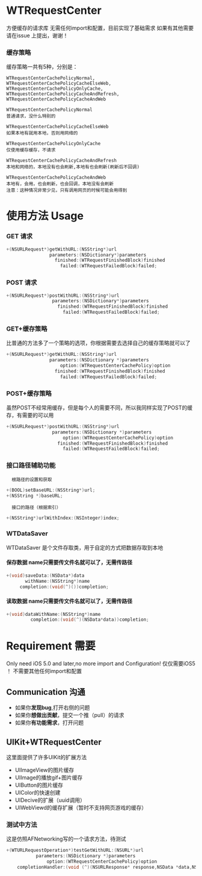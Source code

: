 WTRequestCenter
===============

方便缓存的请求库
无需任何import和配置，目前实现了基础需求
如果有其他需要请在issue 上提出，谢谢！


### 缓存策略

缓存策略一共有5种，分别是：

    WTRequestCenterCachePolicyNormal,
    WTRequestCenterCachePolicyCacheElseWeb,
    WTRequestCenterCachePolicyOnlyCache,
    WTRequestCenterCachePolicyCacheAndRefresh,
    WTRequestCenterCachePolicyCacheAndWeb
    
    WTRequestCenterCachePolicyNormal
    普通请求，没什么特别的
    
    WTRequestCenterCachePolicyCacheElseWeb
    如果本地有就用本地，否则用网络的
 
    WTRequestCenterCachePolicyOnlyCache
    仅使用缓存缓存，不请求
 
    WTRequestCenterCachePolicyCacheAndRefresh
    本地和网络的，本地没有也会刷新,本地有也会刷新(刷新后不回调)
 
    WTRequestCenterCachePolicyCacheAndWeb
    本地有，会用，也会刷新，也会回调，本地没有会刷新
    注意：这种情况非常少见，只有调用网页的时候可能会用得到



使用方法 Usage
===============
### GET 请求 
```objective-c
+(NSURLRequest*)getWithURL:(NSString*)url
                parameters:(NSDictionary*)parameters
                  finished:(WTRequestFinishedBlock)finished
                    failed:(WTRequestFailedBlock)failed;
```
              
### POST 请求
```objective-c
+(NSURLRequest*)postWithURL:(NSString*)url
                 parameters:(NSDictionary*)parameters
                   finished:(WTRequestFinishedBlock)finished
                     failed:(WTRequestFailedBlock)failed;
```

### GET+缓存策略

比普通的方法多了一个策略的选项，你根据需要去选择自己的缓存策略就可以了
```objective-c
+(NSURLRequest*)getWithURL:(NSString*)url
                parameters:(NSDictionary *)parameters
                    option:(WTRequestCenterCachePolicy)option
                  finished:(WTRequestFinishedBlock)finished
                    failed:(WTRequestFailedBlock)failed;
```


### POST+缓存策略
虽然POST不经常用缓存，但是每个人的需要不同，所以我同样实现了POST的缓存，有需要的可以用
```objective-c
+(NSURLRequest*)postWithURL:(NSString*)url
                 parameters:(NSDictionary *)parameters
                     option:(WTRequestCenterCachePolicy)option
                   finished:(WTRequestFinishedBlock)finished
                     failed:(WTRequestFailedBlock)failed;
```

###   接口路径辅助功能
      根路径的设置和获取
```objective-c
+(BOOL)setBaseURL:(NSString*)url;
+(NSString *)baseURL;
```
      接口的路径（根据索引）
```objective-c
+(NSString*)urlWithIndex:(NSInteger)index;
```







### WTDataSaver
WTDataSaver 是个文件存取类，用于自定的方式把数据存取到本地

#### 保存数据  name只需要传文件名就可以了，无需传路径
```objective-c
+(void)saveData:(NSData*)data
       withName:(NSString*)name
     completion:(void(^)())completion;
```

#### 读取数据 name只需要传文件名就可以了，无需传路径
```objective-c
+(void)dataWithName:(NSString*)name
         completion:(void(^)(NSData*data))completion;
```





Requirement   需要
===============
Only need iOS 5.0 and later,no more import and Configuration!
仅仅需要iOS5 ！ 不需要其他任何import和配置


## Communication  沟通
- 如果你**发现bug**,打开右侧的问题
- 如果你**想做出贡献**，提交一个推（pull）的请求
- 如果你**有功能需求**，打开问题

##  UIKit+WTRequestCenter
这里面提供了许多UIKit的扩展方法
- UIImageView的图片缓存
- UIImage的播放gif+图片缓存
- UIButton的图片缓存
- UIColor的快速创建
- UIDecive的扩展（uuid调用）
- UIWebViewd的缓存扩展（暂时不支持网页游戏的缓存）


###  测试中方法


这是仿照AFNetworking写的一个请求方法，待测试
```objective-c
+(WTURLRequestOperation*)testGetWithURL:(NSURL*)url
           parameters:(NSDictionary *)parameters
               option:(WTRequestCenterCachePolicy)option
    completionHandler:(void (^)(NSURLResponse* response,NSData *data,NSError *error))handler;
```
